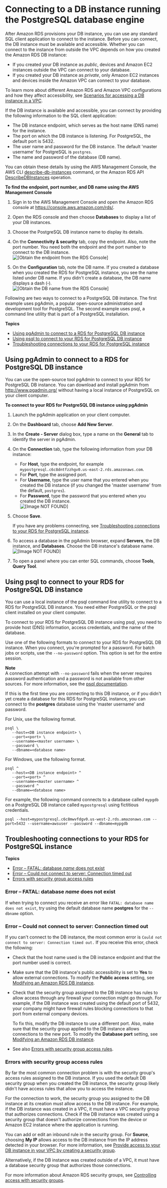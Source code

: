 # Connecting to a DB instance running the PostgreSQL database engine<a name="USER_ConnectToPostgreSQLInstance"></a>

After Amazon RDS provisions your DB instance, you can use any standard SQL client application to connect to the instance\. Before you can connect, the DB instance must be available and accessible\. Whether you can connect to the instance from outside the VPC depends on how you created the Amazon RDS DB instance: 
+ If you created your DB instance as *public*, devices and Amazon EC2 instances outside the VPC can connect to your database\. 
+ If you created your DB instance as *private*, only Amazon EC2 instances and devices inside the Amazon VPC can connect to your database\. 

To learn more about different Amazon RDS and Amazon VPC configurations and how they affect accessibility, see [Scenarios for accessing a DB instance in a VPC](USER_VPC.Scenarios.md)\. 

If the DB instance is available and accessible, you can connect by providing the following information to the SQL client application: 
+ The DB instance endpoint, which serves as the host name \(DNS name\) for the instance\.
+ The port on which the DB instance is listening\. For PostgreSQL, the default port is 5432\. 
+ The user name and password for the DB instance\. The default 'master username' for PostgreSQL is `postgres`\. 
+ The name and password of the database \(DB name\)\. 

 You can obtain these details by using the AWS Management Console, the AWS CLI [describe\-db\-instances](https://docs.aws.amazon.com/cli/latest/reference/rds/describe-db-instances.html) command, or the Amazon RDS API [DescribeDBInstances](https://docs.aws.amazon.com/AmazonRDS/latest/APIReference/API_DescribeDBInstances.html) operation\. 

**To find the endpoint, port number, and DB name using the AWS Management Console**

1. Sign in to the AWS Management Console and open the Amazon RDS console at [https://console\.aws\.amazon\.com/rds/](https://console.aws.amazon.com/rds/)\.

1. Open the RDS console and then choose **Databases** to display a list of your DB instances\. 

1. Choose the PostgreSQL DB instance name to display its details\. 

1. On the **Connectivity & security** tab, copy the endpoint\. Also, note the port number\. You need both the endpoint and the port number to connect to the DB instance\.   
![\[Obtain the endpoint from the RDS Console\]](http://docs.aws.amazon.com/AmazonRDS/latest/UserGuide/images/PostgreSQL-endpoint.png)

1. On the **Configuration** tab, note the DB name\. If you created a database when you created the RDS for PostgreSQL instance, you see the name listed under DB name\. If you didn't create a database, the DB name displays a dash \(‐\)\.  
![\[Obtain the DB name from the RDS Console\]](http://docs.aws.amazon.com/AmazonRDS/latest/UserGuide/images/PostgreSQL-db-name.png)

Following are two ways to connect to a PostgreSQL DB instance\. The first example uses pgAdmin, a popular open\-source administration and development tool for PostgreSQL\. The second example uses psql, a command line utility that is part of a PostgreSQL installation\. 

**Topics**
+ [Using pgAdmin to connect to a RDS for PostgreSQL DB instance](#USER_ConnectToPostgreSQLInstance.pgAdmin)
+ [Using psql to connect to your RDS for PostgreSQL DB instance](#USER_ConnectToPostgreSQLInstance.psql)
+ [Troubleshooting connections to your RDS for PostgreSQL instance](#USER_ConnectToPostgreSQLInstance.Troubleshooting)

## Using pgAdmin to connect to a RDS for PostgreSQL DB instance<a name="USER_ConnectToPostgreSQLInstance.pgAdmin"></a>

You can use the open\-source tool pgAdmin to connect to your RDS for PostgreSQL DB instance\. You can download and install pgAdmin from [http://www\.pgadmin\.org/](http://www.pgadmin.org/) without having a local instance of PostgreSQL on your client computer\.

**To connect to your RDS for PostgreSQL DB instance using pgAdmin**

1. Launch the pgAdmin application on your client computer\. 

1. On the **Dashboard** tab, choose **Add New Server**\.

1. In the **Create \- Server** dialog box, type a name on the **General** tab to identify the server in pgAdmin\.

1. On the **Connection** tab, type the following information from your DB instance:
   + For **Host**, type the endpoint, for example `mypostgresql.c6c8dntfzzhgv0.us-east-2.rds.amazonaws.com`\.
   + For **Port**, type the assigned port\. 
   + For **Username**, type the user name that you entered when you created the DB instance \(if you changed the 'master username' from the default, `postgres`\)\. 
   + For **Password**, type the password that you entered when you created the DB instance\.  
![\[Image NOT FOUND\]](http://docs.aws.amazon.com/AmazonRDS/latest/UserGuide/images/Postgres-Connect01.png)

1. Choose **Save**\. 

   If you have any problems connecting, see [Troubleshooting connections to your RDS for PostgreSQL instance](#USER_ConnectToPostgreSQLInstance.Troubleshooting)\. 

1. To access a database in the pgAdmin browser, expand **Servers**, the DB instance, and **Databases**\. Choose the DB instance's database name\.  
![\[Image NOT FOUND\]](http://docs.aws.amazon.com/AmazonRDS/latest/UserGuide/images/Postgres-Connect02.png)

1. To open a panel where you can enter SQL commands, choose **Tools**, **Query Tool**\. 

## Using psql to connect to your RDS for PostgreSQL DB instance<a name="USER_ConnectToPostgreSQLInstance.psql"></a>

You can use a local instance of the psql command line utility to connect to a RDS for PostgreSQL DB instance\. You need either PostgreSQL or the psql client installed on your client computer\. 

To connect to your RDS for PostgreSQL DB instance using psql, you need to provide host \(DNS\) information, access credentials, and the name of the database\.

Use one of the following formats to connect to your RDS for PostgreSQL DB instance\. When you connect, you're prompted for a password\. For batch jobs or scripts, use the `--no-password` option\. This option is set for the entire session\.

**Note**  
A connection attempt with `--no-password` fails when the server requires password authentication and a password is not available from other sources\. For more information, see the [psql documentation](https://www.postgresql.org/docs/13/app-psql.html)\.

If this is the first time you are connecting to this DB instance, or if you didn't yet create a database for this RDS for PostgreSQL instance, you can connect to the **postgres** database using the 'master username' and password\.

For Unix, use the following format\.

```
psql \
   --host=<DB instance endpoint> \
   --port=<port> \
   --username=<master username> \
   --password \
   --dbname=<database name>
```

For Windows, use the following format\.

```
psql ^
   --host=<DB instance endpoint> ^
   --port=<port> ^
   --username=<master username> ^
   --password ^
   --dbname=<database name>
```

For example, the following command connects to a database called `mypgdb` on a PostgreSQL DB instance called `mypostgresql` using fictitious credentials\. 

```
psql --host=mypostgresql.c6c8mwvfdgv0.us-west-2.rds.amazonaws.com --port=5432 --username=awsuser --password --dbname=mypgdb 
```

## Troubleshooting connections to your RDS for PostgreSQL instance<a name="USER_ConnectToPostgreSQLInstance.Troubleshooting"></a>

**Topics**
+ [Error – FATAL: database *name* does not exist](#USER_ConnectToPostgreSQLInstance.Troubleshooting-DBname)
+ [Error – Could not connect to server: Connection timed out](#USER_ConnectToPostgreSQLInstance.Troubleshooting-timeout)
+ [Errors with security group access rules](#USER_ConnectToPostgreSQLInstance.Troubleshooting-AccessRules)

### Error – FATAL: database *name* does not exist<a name="USER_ConnectToPostgreSQLInstance.Troubleshooting-DBname"></a>

If when trying to connect you receive an error like `FATAL: database name does not exist`, try using the default database name **postgres** for the `--dbname` option\. 

### Error – Could not connect to server: Connection timed out<a name="USER_ConnectToPostgreSQLInstance.Troubleshooting-timeout"></a>

If you can't connect to the DB instance, the most common error is `Could not connect to server: Connection timed out.` If you receive this error, check the following:
+ Check that the host name used is the DB instance endpoint and that the port number used is correct\. 
+ Make sure that the DB instance's public accessibility is set to **Yes** to allow external connections\. To modify the **Public access** setting, see [Modifying an Amazon RDS DB instance](Overview.DBInstance.Modifying.md)\.
+ Check that the security group assigned to the DB instance has rules to allow access through any firewall your connection might go through\. For example, if the DB instance was created using the default port of 5432, your company might have firewall rules blocking connections to that port from external company devices\.

  To fix this, modify the DB instance to use a different port\. Also, make sure that the security group applied to the DB instance allows connections to the new port\. To modify the **Database port** setting, see [Modifying an Amazon RDS DB instance](Overview.DBInstance.Modifying.md)\.
+ See also [ Errors with security group access rules](#USER_ConnectToPostgreSQLInstance.Troubleshooting-AccessRules)\.

### Errors with security group access rules<a name="USER_ConnectToPostgreSQLInstance.Troubleshooting-AccessRules"></a>

By far the most common connection problem is with the security group's access rules assigned to the DB instance\. If you used the default DB security group when you created the DB instance, the security group likely didn't have access rules that allow you to access the instance\. 

For the connection to work, the security group you assigned to the DB instance at its creation must allow access to the DB instance\. For example, if the DB instance was created in a VPC, it must have a VPC security group that authorizes connections\. Check if the DB instance was created using a security group that doesn't authorize connections from the device or Amazon EC2 instance where the application is running\.

You can add or edit an inbound rule in the security group\. For **Source**, choosing **My IP** allows access to the DB instance from the IP address detected in your browser\. For more information, see [Provide access to your DB instance in your VPC by creating a security group](CHAP_SettingUp.md#CHAP_SettingUp.SecurityGroup)\.

Alternatively, if the DB instance was created outside of a VPC, it must have a database security group that authorizes those connections\.

For more information about Amazon RDS security groups, see [Controlling access with security groups](Overview.RDSSecurityGroups.md)\. 
